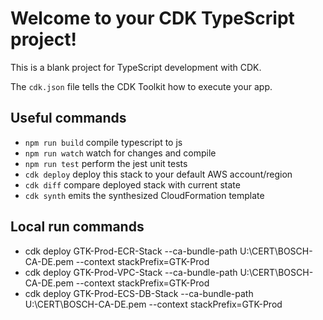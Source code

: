 # Welcome to your CDK TypeScript project!

This is a blank project for TypeScript development with CDK.

The `cdk.json` file tells the CDK Toolkit how to execute your app.

## Useful commands

 * `npm run build`   compile typescript to js
 * `npm run watch`   watch for changes and compile
 * `npm run test`    perform the jest unit tests
 * `cdk deploy`      deploy this stack to your default AWS account/region
 * `cdk diff`        compare deployed stack with current state
 * `cdk synth`       emits the synthesized CloudFormation template

## Local run commands
 * cdk deploy GTK-Prod-ECR-Stack --ca-bundle-path U:\CERT\BOSCH-CA-DE.pem --context stackPrefix=GTK-Prod
 * cdk deploy GTK-Prod-VPC-Stack --ca-bundle-path U:\CERT\BOSCH-CA-DE.pem --context stackPrefix=GTK-Prod
 * cdk deploy GTK-Prod-ECS-DB-Stack --ca-bundle-path U:\CERT\BOSCH-CA-DE.pem --context stackPrefix=GTK-Prod

